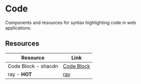 # Code

Components and resources for syntax highlighting code in web applications.

## Resources

| Resource | Link |
|---|---|
| Code Block - shacdn | [Code Block](https://ui.aceternity.com/components/code-block) |
| ray - **HOT** | [ray](https://ray.so/) | 
